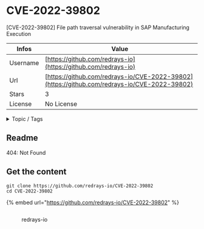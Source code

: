 # CVE-2022-39802

[CVE-2022-39802] File path traversal vulnerability in SAP Manufacturing Execution

| Infos    | Value                                                              |
| -------- | -------------------------------------------------------------------|
| Username | [https://github.com/redrays-io](https://github.com/redrays-io) |
| Url      | [https://github.com/redrays-io/CVE-2022-39802](https://github.com/redrays-io/CVE-2022-39802)                                               |
| Stars    | 3                                                          |
| License  | No License                                                        |

<details>

<summary>Topic / Tags</summary>

* 0day* cve* exploit* sap* security* vulnerability* zero-day

</details>

## Readme

404: Not Found


## Get the content

```
git clone https://github.com/redrays-io/CVE-2022-39802
cd CVE-2022-39802
```

{% embed url="https://github.com/redrays-io/CVE-2022-39802" %}

<figure><img src="https://avatars.githubusercontent.com/u/89958617?v=4" alt=""><figcaption><p>redrays-io</p></figcaption></figure>
